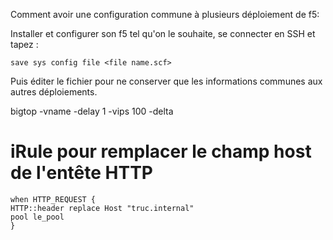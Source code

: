 Comment avoir une configuration commune à plusieurs déploiement de f5:

Installer et configurer son f5 tel qu'on le souhaite, se connecter en SSH et tapez :

`save sys config file <file name.scf>`

Puis éditer le fichier pour ne conserver que les informations communes aux autres déploiements.

bigtop -vname -delay 1 -vips 100 -delta

# iRule pour remplacer le champ host de l'entête HTTP

```
when HTTP_REQUEST {
HTTP::header replace Host "truc.internal"
pool le_pool
}
```
